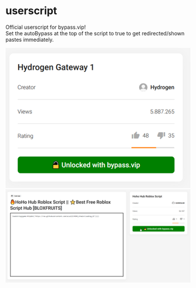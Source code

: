# userscript
Official userscript for bypass.vip!  
Set the autoBypass at the top of the script to true to get redirected/shown pastes immediately.  

![Successful bypass](example_1.png)  
![Paste bypass location](example_2.png)  
